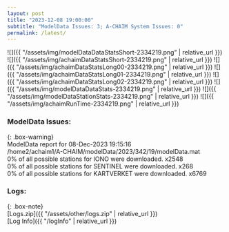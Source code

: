 ```yaml
---
layout: post
title: "2023-12-08 19:00:00"
subtitle: "ModelData Issues: 3; A-CHAIM System Issues: 0"
permalink: /latest/
---
```


![]({{ "/assets/img/modelDataDataStatsShort-2334219.png" | relative_url }})
![]({{ "/assets/img/achaimDataStatsShort-2334219.png" | relative_url }})
![]({{ "/assets/img/achaimDataStatsLong00-2334219.png" | relative_url }})
![]({{ "/assets/img/achaimDataStatsLong01-2334219.png" | relative_url }})
![]({{ "/assets/img/achaimDataStatsLong02-2334219.png" | relative_url }})
![]({{ "/assets/img/modelDataDataStats-2334219.png" | relative_url }})
![]({{ "/assets/img/modelDataStationStats-2334219.png" | relative_url }})
![]({{ "/assets/img/achaimRunTime-2334219.png" | relative_url }})


### ModelData Issues:  
  
{: .box-warning}  
 ModelData report for 08-Dec-2023 19:15:16   
 /home2/achaim1/A-CHAIM/modelData/2023/342/19/modelData.mat   
 0% of all possible stations for IONO were downloaded. x2548   
 0% of all possible stations for SENTINEL were downloaded. x268   
 0% of all possible stations for KARTVERKET were downloaded. x6769   
  


### Logs:  
  
{: .box-note}  
[Logs.zip]({{ "/assets/other/logs.zip" | relative_url }})  
[Log Info]({{ "/logInfo" | relative_url }})  
